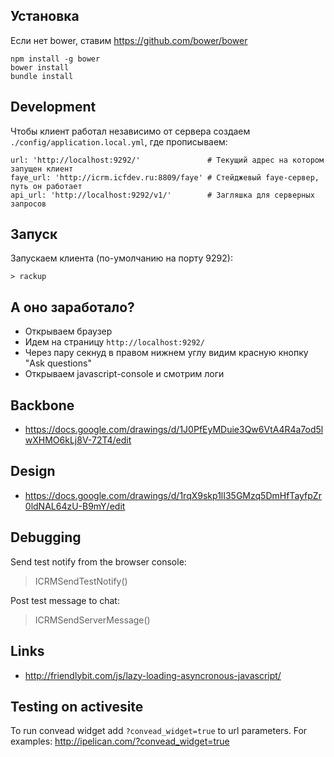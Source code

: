 Установка
---------

Если нет bower, ставим https://github.com/bower/bower

    npm install -g bower
    bower install
    bundle install


Development
-----------

Чтобы клиент работал независимо от сервера создаем `./config/application.local.yml`, где прописываем:

    url: 'http://localhost:9292/'               # Текущий адрес на котором запущен клиент
    faye_url: 'http://icrm.icfdev.ru:8809/faye' # Стейджевый faye-сервер, путь он работает
    api_url: 'http://localhost:9292/v1/'        # Загляшка для серверных запросов

Запуск
------

Запускаем клиента (по-умолчанию на порту 9292):

    > rackup
    
    
А оно заработало?
-----------------

* Открываем браузер
* Идем на страницу `http://localhost:9292/`
* Через пару секнуд в правом нижнем углу видим красную  кнопку "Ask questions"
* Открываем javascript-console и смотрим логи

Backbone
--------

* https://docs.google.com/drawings/d/1J0PfEyMDuie3Qw6VtA4R4a7od5lwXHMO6kLj8V-72T4/edit

Design
------

* https://docs.google.com/drawings/d/1rqX9skp1lI35GMzq5DmHfTayfpZr0ldNAL64zU-B9mY/edit


Debugging
---------

Send test notify from the browser console:

   > ICRMSendTestNotify()

Post test message to chat:

   > ICRMSendServerMessage()
   

Links
-----

* http://friendlybit.com/js/lazy-loading-asyncronous-javascript/


Testing on activesite
---------------------

To run convead widget add `?convead_widget=true` to url parameters. For
examples: http://ipelican.com/?convead_widget=true

